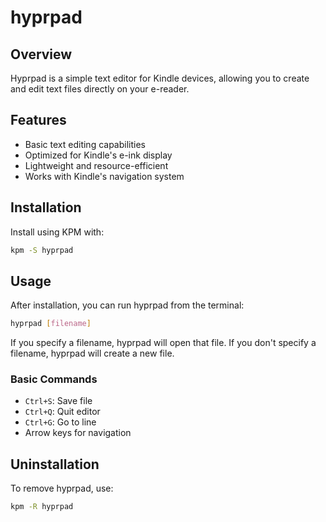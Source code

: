 # hyprpad

## Overview
Hyprpad is a simple text editor for Kindle devices, allowing you to create and edit text files directly on your e-reader.

## Features
- Basic text editing capabilities
- Optimized for Kindle's e-ink display
- Lightweight and resource-efficient
- Works with Kindle's navigation system

## Installation
Install using KPM with:
```bash
kpm -S hyprpad
```

## Usage
After installation, you can run hyprpad from the terminal:
```bash
hyprpad [filename]
```

If you specify a filename, hyprpad will open that file. If you don't specify a filename, hyprpad will create a new file.

### Basic Commands
- `Ctrl+S`: Save file
- `Ctrl+Q`: Quit editor
- `Ctrl+G`: Go to line
- Arrow keys for navigation

## Uninstallation
To remove hyprpad, use:
```bash
kpm -R hyprpad
```
